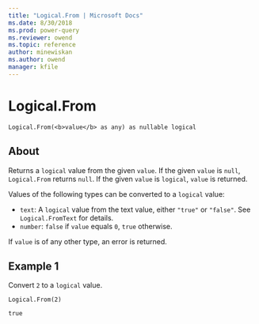 ```yaml
---
title: "Logical.From | Microsoft Docs"
ms.date: 8/30/2018
ms.prod: power-query
ms.reviewer: owend
ms.topic: reference
author: minewiskan
ms.author: owend
manager: kfile
---
```

# Logical.From

`Logical.From(<b>value</b> as any) as nullable logical`

## About

Returns a `logical` value from the given `value`. If the given `value` is `null`, `Logical.From` returns `null`. If the given `value` is `logical`, `value` is returned. 

Values of the following types can be converted to a `logical` value: <ul> <li>`text`: A `logical` value from the text value, either `"true"` or `"false"`. See `Logical.FromText` for details.</li> <li>`number`: `false` if `value` equals `0`, `true` otherwise.</li> </ul> If `value` is of any other type, an error is returned.

## Example 1
Convert `2` to a `logical` value.

`Logical.From(2)`

`true`
